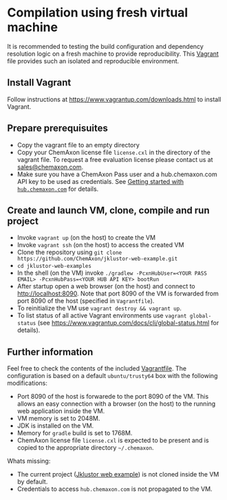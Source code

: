 Compilation using fresh virtual machine
=======================================

It is recommended to testing the build configuration and dependency resolution logic on a fresh machine
to provide reproducibility. This [Vagrant](https://www.vagrantup.com/) file provides such an isolated
and reproducible environment.

Install Vagrant
---------------

Follow instructions at <https://www.vagrantup.com/downloads.html> to install Vagrant.


Prepare prerequisuites
----------------------

 - Copy the vagrant file to an empty directory
 - Copy your ChemAxon license file `license.cxl` in the directory of the vagrant file. To request a free evaluation 
   license please contact us at [sales@chemaxon.com](mailto:sales@chemaxon.com).
 - Make sure you have a ChemAxon Pass user and a hub.chemaxon.com API key to be used as credentials. See 
   [Getting started with `hub.chemaxon.com`](../doc/cxn-hub-getting-started.md) for details.


Create and launch VM, clone, compile and run project
----------------------------------------------------

 - Invoke `vagrant up` (on the host) to create the VM
 - Invoke `vagrant ssh` (on the host) to access the created VM
 - Clone the repository using `git clone https://github.com/ChemAxon/jklustor-web-example.git`
 - `cd jklustor-web-examples`
 - In the shell (on the VM) invoke 
   `./gradlew -PcxnHubUser=<YOUR PASS EMAIL> -PcxnHubPass=<YOUR HUB API KEY> bootRun`
 - After startup open a web browser (on the host) and connect to <http://localhost:8090>. Note that
   port 8090 of the VM is forwarded from port 8090 of the host (specified in `Vagrantfile`).
 - To reinitialize the VM use `vagrant destroy && vagrant up`.
 - To list status of all active Vagrant environments use `vagrant global-status` (see
   <https://www.vagrantup.com/docs/cli/global-status.html> for details).


Further information
-------------------

 Feel free to check the contents of the included [Vagrantfile](Vagrantfile). The configuration is based on a default
`ubuntu/trusty64` box with the following modifications:

  - Port 8090 of the host is forwarede to the port 8090 of the VM. This allows an easy connection with a browser (on 
    the host) to the running web application inside the VM.
  - VM memory is set to 2048M.
  - JDK is installed on the VM.
  - Memory for `gradle` build is set to 1768M.
  - ChemAxon license file `license.cxl` is expected to be present and is copied to the appropriate directory 
    `~/.chemaxon`.

Whats missing:

 - The current project ([Jklustor web example](https://github.com/ChemAxon/jklustor-web-example)) is not cloned inside
   the VM by default.
 - Credentials to access `hub.chemaxon.com` is not propagated to the VM.